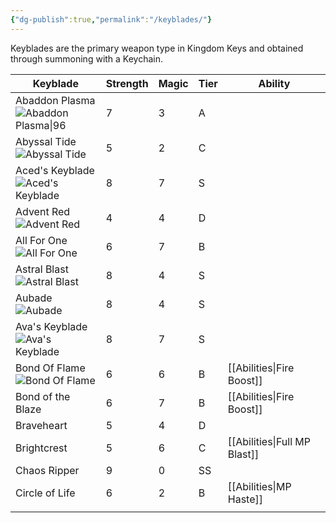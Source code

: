 ```yaml
---
{"dg-publish":true,"permalink":"/keyblades/"}
---
```


Keyblades are the primary weapon type in Kingdom Keys and obtained through summoning with a Keychain.

| Keyblade                                                                                                                                                                                                   | Strength | Magic | Tier | Ability                      |
| ---------------------------------------------------------------------------------------------------------------------------------------------------------------------------------------------------------- | -------- | ----- | ---- | ---------------------------- |
| Abaddon Plasma<br>![Abaddon Plasma\|96](https://raw.githubusercontent.com/Wehavecookies56/Kingdom-Keys/refs/heads/1.20.1/src/main/resources/assets/kingdomkeys/textures/item/keyblades/abaddon_plasma.png) | 7        | 3     | A    |                              |
| Abyssal Tide<br>![Abyssal Tide](https://raw.githubusercontent.com/Wehavecookies56/Kingdom-Keys/refs/heads/1.20.1/src/main/resources/assets/kingdomkeys/textures/item/keyblades/abyssal_tide.png)           | 5        | 2     | C    |                              |
| Aced's Keyblade<br>![Aced's Keyblade](https://raw.githubusercontent.com/Wehavecookies56/Kingdom-Keys/refs/heads/1.20.1/src/main/resources/assets/kingdomkeys/textures/item/keyblades/aceds_keyblade.png)   | 8        | 7     | S    |                              |
| Advent Red<br>![Advent Red](https://raw.githubusercontent.com/Wehavecookies56/Kingdom-Keys/refs/heads/1.20.1/src/main/resources/assets/kingdomkeys/textures/item/keyblades/advent_red.png)                 | 4        | 4     | D    |                              |
| All For One<br>![All For One](https://raw.githubusercontent.com/Wehavecookies56/Kingdom-Keys/refs/heads/1.20.1/src/main/resources/assets/kingdomkeys/textures/item/keyblades/all_for_one.png)              | 6        | 7     | B    |                              |
| Astral Blast<br>![Astral Blast](https://raw.githubusercontent.com/Wehavecookies56/Kingdom-Keys/refs/heads/1.20.1/src/main/resources/assets/kingdomkeys/textures/item/keyblades/astral_blast.png)           | 8        | 4     | S    |                              |
| Aubade<br>![Aubade](https://raw.githubusercontent.com/Wehavecookies56/Kingdom-Keys/refs/heads/1.20.1/src/main/resources/assets/kingdomkeys/textures/item/keyblades/aubade.png)                             | 8        | 4     | S    |                              |
| Ava's Keyblade<br>![Ava's Keyblade](https://raw.githubusercontent.com/Wehavecookies56/Kingdom-Keys/refs/heads/1.20.1/src/main/resources/assets/kingdomkeys/textures/item/keyblades/avas_keyblade.png)      | 8        | 7     | S    |                              |
| Bond Of Flame<br>![Bond Of Flame](https://raw.githubusercontent.com/Wehavecookies56/Kingdom-Keys/refs/heads/1.20.1/src/main/resources/assets/kingdomkeys/textures/item/keyblades/bond_of_flame.png)        | 6        | 6     | B    | [[Abilities\|Fire Boost]]    |
| Bond of the Blaze                                                                                                                                                                                          | 6        | 7     | B    | [[Abilities\|Fire Boost]]    |
| Braveheart                                                                                                                                                                                                 | 5        | 4     | D    |                              |
| Brightcrest                                                                                                                                                                                                | 5        | 6     | C    | [[Abilities\|Full MP Blast]] |
| Chaos Ripper                                                                                                                                                                                               | 9        | 0     | SS   |                              |
| Circle of Life                                                                                                                                                                                             | 6        | 2     | B    | [[Abilities\|MP Haste]]      |
|                                                                                                                                                                                                            |          |       |      |                              |
